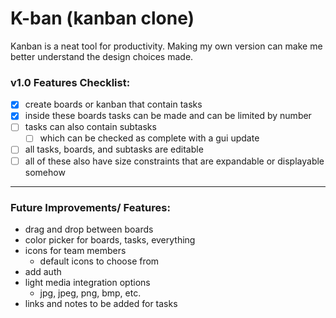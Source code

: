 # K-ban (kanban clone)
Kanban is a neat tool for productivity. Making my own version can make me better understand the design choices made.

### v1.0 Features Checklist:
- [x] create boards or kanban that contain tasks
- [x] inside these boards tasks can be made and can be limited by number
- [ ] tasks can also contain subtasks 
  - [ ] which can be checked as complete with a gui update
- [ ] all tasks, boards, and subtasks are editable
- [ ] all of these also have size constraints that are expandable or displayable somehow
---------------------------------------------
### Future Improvements/ Features:

- drag and drop between boards
- color picker for boards, tasks, everything
- icons for team members
  - default icons to choose from
- add auth
- light media integration options
  - jpg, jpeg, png, bmp, etc.
- links and notes to be added for tasks

